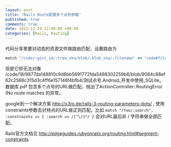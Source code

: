 ```yaml
---
layout: post
title: 'Rails Route配置多个点的参数'
published: true
comments: true
date: 2012-12-19 12:49:00 +08:00
categories: [Rails, Routing]
---
```


代码分享里要对动态的资源文件做路由匹配，设置路由为

```ruby
match "/code/:gist_id/:tree_sha/blob/:blob_sha/:filename" => "code#file", :via => :get 
```

但是它却无法对像 /code/18/9877da148810c9d8bb5691772fda5488302259b6/blob/9084c88ef62c2566c315d3c4ff6e157146f4bfb4/测试点号.Android_开发中使用_SQLite_数据库.pdf  包含多个点号的URL做匹配，抛出了ActionController::RoutingError (No route matches 的异常。

google到一个解决方案 http://x3ro.de/rails-3-routing-parameters-dots/ , 使用constraints参数去对特点的URL做正则匹配。比如 `match "/foo/:search", :constraints => { :search => /[^\/]*/ }`  会对URL最后非 / 字符串做全部匹配。

Rails官方文档见 http://edgeguides.rubyonrails.org/routing.html#segment-constraints
